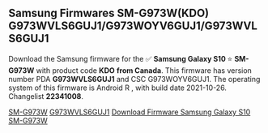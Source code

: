 <h2>Samsung Firmwares SM-G973W(KDO) G973WVLS6GUJ1/G973WOYV6GUJ1/G973WVLS6GUJ1</h2>
Download the Samsung firmware for the ✅ <strong>Samsung Galaxy S10 </strong> ⭐ <strong>SM-G973W</strong> with product code <strong>KDO</strong> <strong> from Canada</strong>. This firmware has version number PDA <strong>G973WVLS6GUJ1</strong> and CSC G973WOYV6GUJ1. The operating system of this firmware is Android R , with build date 2021-10-26. Changelist <strong>22341008</strong>.


[SM-G973W](https://samfirm.shop/samsung/model/SM-G973W)
[G973WVLS6GUJ1](https://samfirm.shop/samsung/pda/G973WVLS6GUJ1)
[Download Firmware Samsung Galaxy S10 SM-G973W](https://samfirm.shop/samsung/firmware/468316)
